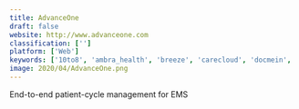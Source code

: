 ```yaml
---
title: AdvanceOne
draft: false 
website: http://www.advanceone.com
classification: ['']
platform: ['Web']
keywords: ['10to8', 'ambra_health', 'breeze', 'carecloud', 'docmein', 'elation', 'kareo', 'mend', 'my_clients_plus', 'mycareboard', 'nudge_coach', 'simplepractice', 'theranest', 'xebrapro', 'athenacommunicator', 'drchrono', 'e-mds_solution_series', 'vcita']
image: 2020/04/AdvanceOne.png
---
```

End-to-end patient-cycle management for EMS